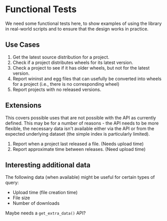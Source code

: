 Functional Tests
================

We need some functional tests here, to show examples of using the library
in real-world scripts and to ensure that the design works in practice.

Use Cases
---------

1. Get the latest source distribution for a project.
2. Check if a project distributes wheels for its latest version.
3. Check a project to see if it has older wheels, but not for the latest
   version.
4. Report wininst and egg files that can usefully be converted into wheels
   for a project (i.e., there is no corresponding wheel)
5. Report projects with no released versions.

Extensions
----------

This covers possible uses that are not possible with the API as currently
defined. This may be for a number of reasons - the API needs to be more
flexible, the necessary data isn't available either via the API or from the
expected underlying dataset (the simple index is particularly limited).

1. Report when a project last released a file. (Needs upload time)
2. Report approximate time between releases. (Need upload time)

Interesting additional data
---------------------------

The following data (when available) might be useful for certain types of
query:

- Upload time (file creation time)
- File size
- Number of downloads

Maybe needs a ```get_extra_data()``` API?
